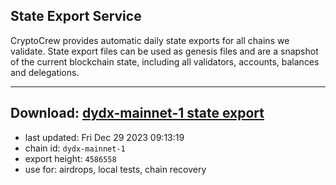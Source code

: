 ## State Export Service
CryptoCrew provides automatic daily state exports for all chains we validate. State export files can be used as genesis files and are a snapshot of the current blockchain state, including all validators, accounts, balances and delegations.

---
**Download: [dydx-mainnet-1 state export](https://dl-tyo.ccvalidators.com/SERVICE/dydx/dydx-mainnet-1_export_4586558.json)**
---

- last updated: Fri Dec 29 2023 09:13:19
- chain id: `dydx-mainnet-1`
- export height: `4586558`
- use for: airdrops, local tests, chain recovery
